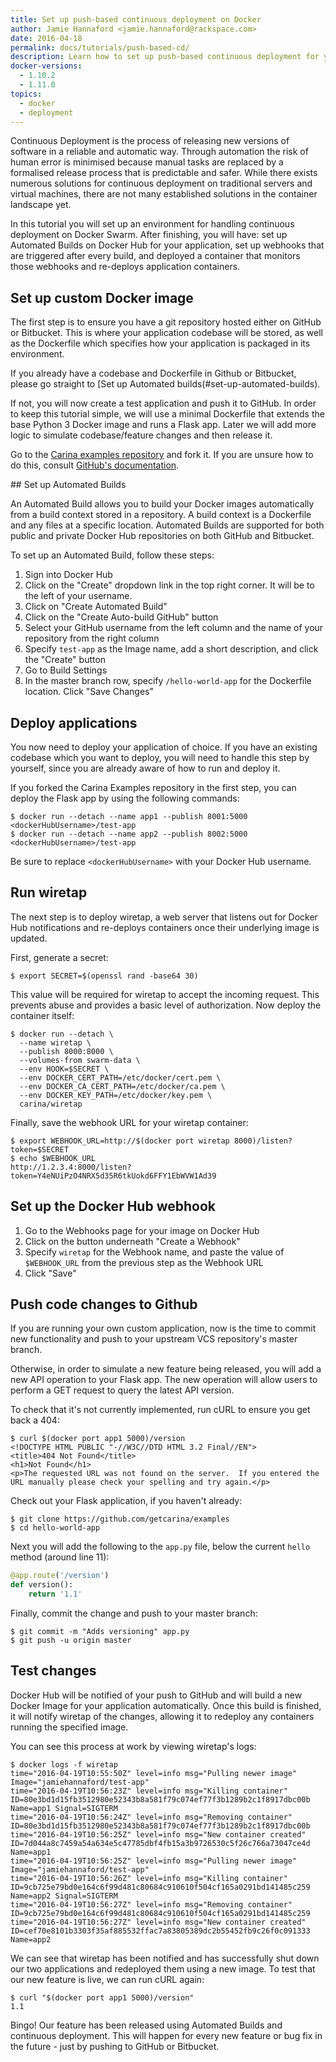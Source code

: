 ```yaml
---
title: Set up push-based continuous deployment on Docker
author: Jamie Hannaford <jamie.hannaford@rackspace.com>
date: 2016-04-18
permalink: docs/tutorials/push-based-cd/
description: Learn how to set up push-based continuous deployment for your containers on Docker Swarm, using Docker Hub webhooks to automatically re-provision applications using new images.
docker-versions:
  - 1.10.2
  - 1.11.0
topics:
  - docker
  - deployment
---
```

Continuous Deployment is the process of releasing new versions of software in a
reliable and automatic way. Through automation the risk of human error is
minimised because manual tasks are replaced by a formalised release
process that is predictable and safer. While there exists numerous solutions
for continuous deployment on traditional servers and virtual machines, there
are not many established solutions in the container landscape yet.

In this tutorial you will set up an environment for handling continuous
deployment on Docker Swarm. After finishing, you will have: set up Automated
Builds on Docker Hub for your application, set up webhooks that are
triggered after every build, and deployed a container that monitors those
webhooks and re-deploys application containers.

## Set up custom Docker image

The first step is to ensure you have a git repository hosted either on GitHub or
Bitbucket. This is where your application codebase will be stored, as well as
the Dockerfile which specifies how your application is packaged in its
environment.

If you already have a codebase and Dockerfile in Github or Bitbucket, please
go straight to [Set up Automated builds(#set-up-automated-builds).

If not, you will now create a test application and push it to GitHub. In order
to keep this tutorial simple, we will use a minimal Dockerfile that extends
the base Python 3 Docker image and runs a Flask app. Later we will add more
logic to simulate codebase/feature changes and then release it.

Go to the [Carina examples repository](https://github.com/getcarina/examples)
and fork it. If you are unsure how to do this, consult [GitHub's documentation](https://help.github.com/articles/fork-a-repo/).

## Set up Automated Builds

An Automated Build allows you to build your Docker images automatically from a
build context stored in a repository. A build context is a Dockerfile and any
files at a specific location. Automated Builds are supported for both public and
private Docker Hub repositories on both GitHub and Bitbucket.

To set up an Automated Build, follow these steps:

1. Sign into Docker Hub
2. Click on the "Create" dropdown link in the top right corner. It will be to
   the left of your username.
3. Click on "Create Automated Build"
4. Click on the "Create Auto-build GitHub" button
5. Select your GitHub username from the left column and the name of your
   repository from the right column
6. Specify ``test-app`` as the Image name, add a short description, and click
   the "Create" button
7. Go to Build Settings
8. In the master branch row, specify ``/hello-world-app`` for the Dockerfile
   location. Click "Save Changes"

## Deploy applications

You now need to deploy your application of choice. If you have an existing
codebase which you want to deploy, you will need to handle this step by
yourself, since you are already aware of how to run and deploy it.

If you forked the Carina Examples repository in the first step, you can
deploy the Flask app by using the following commands:

```
$ docker run --detach --name app1 --publish 8001:5000 <dockerHubUsername>/test-app
$ docker run --detach --name app2 --publish 8002:5000 <dockerHubUsername>/test-app
```

Be sure to replace `<dockerHubUsername>` with your Docker Hub username.

## Run wiretap

The next step is to deploy wiretap, a web server that listens out for Docker Hub
notifications and re-deploys containers once their underlying image is updated.

First, generate a secret:

```
$ export SECRET=$(openssl rand -base64 30)
```

This value will be required for wiretap to accept the incoming request. This prevents
abuse and provides a basic level of authorization. Now deploy the container itself:

```
$ docker run --detach \
  --name wiretap \
  --publish 8000:8000 \
  --volumes-from swarm-data \
  --env HOOK=$SECRET \
  --env DOCKER_CERT_PATH=/etc/docker/cert.pem \
  --env DOCKER_CA_CERT_PATH=/etc/docker/ca.pem \
  --env DOCKER_KEY_PATH=/etc/docker/key.pem \
  carina/wiretap
```

Finally, save the webhook URL for your wiretap container:

```
$ export WEBHOOK_URL=http://$(docker port wiretap 8000)/listen?token=$SECRET
$ echo $WEBHOOK_URL
http://1.2.3.4:8000/listen?token=Y4eNUiPzO4NRX5d35R6tkUokd6FFY1EbWVW1Ad39
```

## Set up the Docker Hub webhook

1. Go to the Webhooks page for your image on Docker Hub
2. Click on the button underneath "Create a Webhook"
3. Specify ``wiretap`` for the Webhook name, and paste the value of
   ``$WEBHOOK_URL`` from the previous step as the Webhook URL
4. Click "Save"

## Push code changes to Github

If you are running your own custom application, now is the time to commit
new functionality and push to your upstream VCS repository's master branch.

Otherwise, in order to simulate a new feature being released, you will add a
new API operation to your Flask app. The new operation will allow users to
perform a GET request to query the latest API version.

To check that it's not currently implemented, run cURL to ensure you get back
a 404:

```
$ curl $(docker port app1 5000)/version
<!DOCTYPE HTML PUBLIC "-//W3C//DTD HTML 3.2 Final//EN">
<title>404 Not Found</title>
<h1>Not Found</h1>
<p>The requested URL was not found on the server.  If you entered the URL manually please check your spelling and try again.</p>
```

Check out your Flask application, if you haven't already:

```
$ git clone https://github.com/getcarina/examples
$ cd hello-world-app
```

Next you will add the following to the ``app.py`` file, below the current
``hello`` method (around line 11):

```python
@app.route('/version')
def version():
    return '1.1'
```

Finally, commit the change and push to your master branch:

```
$ git commit -m "Adds versioning" app.py
$ git push -u origin master
```

## Test changes

Docker Hub will be notified of your push to GitHub and will build a new
Docker Image for your application automatically. Once this build is finished,
it will notify wiretap of the changes, allowing it to redeploy any
containers running the specified image.

You can see this process at work by viewing wiretap's logs:

```
$ docker logs -f wiretap
time="2016-04-19T10:55:50Z" level=info msg="Pulling newer image" Image="jamiehannaford/test-app"
time="2016-04-19T10:56:23Z" level=info msg="Killing container" ID=80e3bd1d15fb3512980e52343b8a581f79c074ef77f3b1289b2c1f8917dbc00b Name=app1 Signal=SIGTERM
time="2016-04-19T10:56:24Z" level=info msg="Removing container" ID=80e3bd1d15fb3512980e52343b8a581f79c074ef77f3b1289b2c1f8917dbc00b
time="2016-04-19T10:56:25Z" level=info msg="New container created" ID=7d044a8c7459a54a634e5c47785dbf4fb15a3b9726530c5f26c766a73047ce4d Name=app1
time="2016-04-19T10:56:25Z" level=info msg="Pulling newer image" Image="jamiehannaford/test-app"
time="2016-04-19T10:56:26Z" level=info msg="Killing container" ID=9cb725e79bd0e164c6f99d481c80684c910610f504cf165a0291bd141485c259 Name=app2 Signal=SIGTERM
time="2016-04-19T10:56:27Z" level=info msg="Removing container" ID=9cb725e79bd0e164c6f99d481c80684c910610f504cf165a0291bd141485c259
time="2016-04-19T10:56:27Z" level=info msg="New container created" ID=cef70e8101b3303f35af885532ffac7a83805389dc2b55452fb9c26f0c091333 Name=app2
```

We can see that wiretap has been notified and has successfully shut down our two applications
and redeployed them using a new image. To test that our new feature is live, we can run
cURL again:

```
$ curl "$(docker port app1 5000)/version"
1.1
```

Bingo! Our feature has been released using Automated Builds and continuous deployment. This will
happen for every new feature or bug fix in the future - just by pushing to GitHub or Bitbucket.
